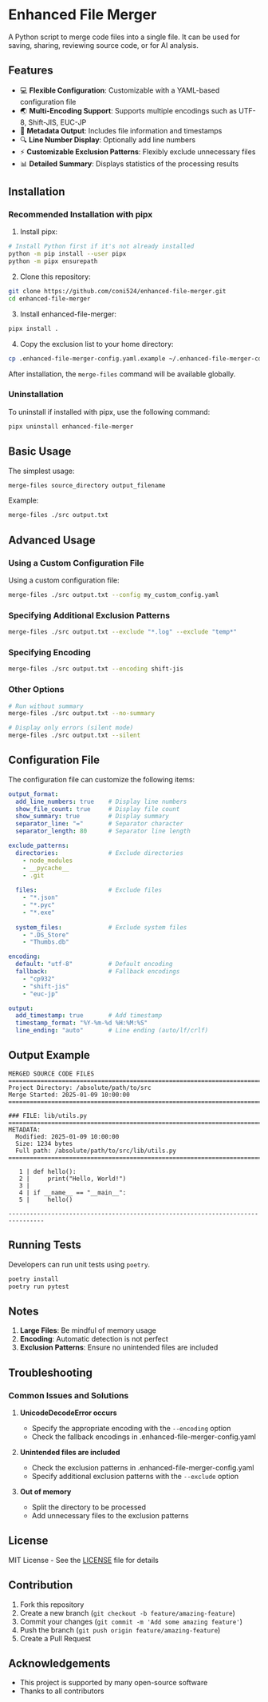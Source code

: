 # Enhanced File Merger

A Python script to merge code files into a single file. It can be used for saving, sharing, reviewing source code, or for AI analysis.

## Features

- 💻 **Flexible Configuration**: Customizable with a YAML-based configuration file
- 🌏 **Multi-Encoding Support**: Supports multiple encodings such as UTF-8, Shift-JIS, EUC-JP
- 📝 **Metadata Output**: Includes file information and timestamps
- 🔍 **Line Number Display**: Optionally add line numbers
- ⚡ **Customizable Exclusion Patterns**: Flexibly exclude unnecessary files
- 📊 **Detailed Summary**: Displays statistics of the processing results

## Installation

### Recommended Installation with pipx

1. Install pipx:
```bash
# Install Python first if it's not already installed
python -m pip install --user pipx
python -m pipx ensurepath
```

2. Clone this repository:
```bash
git clone https://github.com/coni524/enhanced-file-merger.git
cd enhanced-file-merger
```

3. Install enhanced-file-merger:
```bash
pipx install .
```

4. Copy the exclusion list to your home directory:
```bash
cp .enhanced-file-merger-config.yaml.example ~/.enhanced-file-merger-config.yaml
```

After installation, the `merge-files` command will be available globally.

### Uninstallation

To uninstall if installed with pipx, use the following command:

```bash
pipx uninstall enhanced-file-merger
```

## Basic Usage

The simplest usage:
```bash
merge-files source_directory output_filename
```

Example:
```bash
merge-files ./src output.txt
```

## Advanced Usage

### Using a Custom Configuration File

Using a custom configuration file:
```bash
merge-files ./src output.txt --config my_custom_config.yaml
```

### Specifying Additional Exclusion Patterns

```bash
merge-files ./src output.txt --exclude "*.log" --exclude "temp*"
```

### Specifying Encoding

```bash
merge-files ./src output.txt --encoding shift-jis
```

### Other Options

```bash
# Run without summary
merge-files ./src output.txt --no-summary

# Display only errors (silent mode)
merge-files ./src output.txt --silent
```

## Configuration File

The configuration file can customize the following items:

```yaml
output_format:
  add_line_numbers: true    # Display line numbers
  show_file_count: true     # Display file count
  show_summary: true        # Display summary
  separator_line: "="       # Separator character
  separator_length: 80      # Separator line length

exclude_patterns:
  directories:              # Exclude directories
    - node_modules
    - __pycache__
    - .git
  
  files:                    # Exclude files
    - "*.json"
    - "*.pyc"
    - "*.exe"
    
  system_files:             # Exclude system files
    - ".DS_Store"
    - "Thumbs.db"

encoding:
  default: "utf-8"          # Default encoding
  fallback:                 # Fallback encodings
    - "cp932"
    - "shift-jis"
    - "euc-jp"

output:
  add_timestamp: true       # Add timestamp
  timestamp_format: "%Y-%m-%d %H:%M:%S"
  line_ending: "auto"       # Line ending (auto/lf/crlf)
```

## Output Example

```text
MERGED SOURCE CODE FILES
================================================================================
Project Directory: /absolute/path/to/src
Merge Started: 2025-01-09 10:00:00
================================================================================

### FILE: lib/utils.py
================================================================================
METADATA:
  Modified: 2025-01-09 10:00:00
  Size: 1234 bytes
  Full path: /absolute/path/to/src/lib/utils.py
================================================================================

   1 | def hello():
   2 |     print("Hello, World!")
   3 | 
   4 | if __name__ == "__main__":
   5 |     hello()

--------------------------------------------------------------------------------
```

## Running Tests

Developers can run unit tests using `poetry`.

```bash
poetry install
poetry run pytest
```

## Notes

1. **Large Files**: Be mindful of memory usage
2. **Encoding**: Automatic detection is not perfect
3. **Exclusion Patterns**: Ensure no unintended files are included

## Troubleshooting

### Common Issues and Solutions

1. **UnicodeDecodeError occurs**
   - Specify the appropriate encoding with the `--encoding` option
   - Check the fallback encodings in .enhanced-file-merger-config.yaml

2. **Unintended files are included**
   - Check the exclusion patterns in .enhanced-file-merger-config.yaml
   - Specify additional exclusion patterns with the `--exclude` option

3. **Out of memory**
   - Split the directory to be processed
   - Add unnecessary files to the exclusion patterns

## License

MIT License - See the [LICENSE](LICENSE) file for details

## Contribution

1. Fork this repository
2. Create a new branch (`git checkout -b feature/amazing-feature`)
3. Commit your changes (`git commit -m 'Add some amazing feature'`)
4. Push the branch (`git push origin feature/amazing-feature`)
5. Create a Pull Request

## Acknowledgements

- This project is supported by many open-source software
- Thanks to all contributors